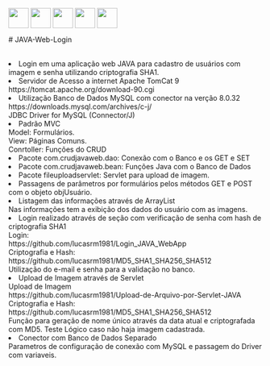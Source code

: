    <div style="display: inline_block"><br>
     <img align="center" height="40" width="40" src="https://lksistemas.com.br/img/icons/Java-Light.svg">
     <img align="center" height="40" width="40" src="https://lksistemas.com.br/img/icons/JavaScript.svg"> 
     <img align="center" height="40" width="40" src="https://lksistemas.com.br/img/icons/HTML.svg">
     <img align="center" height="40" width="40" src="https://lksistemas.com.br/img/icons/CSS.svg">
     <img align="center" height="40" width="40" src="https://lksistemas.com.br/img/icons/MySQL-Light.svg">
   </div>
<p># JAVA-Web-Login</p><br/>
<li>Login em uma aplicação web JAVA para cadastro de usuários com imagem e senha utilizando criptografia SHA1.</li>
<li>Servidor de Acesso a internet Apache TomCat 9</li>
https://tomcat.apache.org/download-90.cgi
<li>Utilização Banco de Dados MySQL com conector na verção 8.0.32</li>
https://downloads.mysql.com/archives/c-j/ <br/>
JDBC Driver for MySQL (Connector/J)
<li>Padrão MVC <br/>Model: Formulários. <br/>View: Páginas Comuns. <br/>Conrtoller: Funções do CRUD</li>
<li>Pacote com.crudjavaweb.dao: Conexão com o Banco e os GET e SET</li>
<li>Pacote com.crudjavaweb.bean: Funções Java com o Banco de Dados</li>
<li>Pacote fileuploadservlet: Servlet para upload de imagem.</li>
<li>Passagens de parâmetros por formulários pelos métodos GET e POST com o objeto objUsuário.</li>
<li>Listagem das informações através de ArrayList</li>
Nas informações tem a exibição dos dados do usuário com as imagens.
<li>Login realizado através de seção com verificação de senha com hash de criptografia SHA1</li>
Login:<br/>
https://github.com/lucasrm1981/Login_JAVA_WebApp <br/>
Criptografia e Hash:<br/>
https://github.com/lucasrm1981/MD5_SHA1_SHA256_SHA512 <br/>
Utilização do e-mail e senha para a validação no banco.
<li>Upload de Imagem através de Servlet</li>
Upload de Imagem<br/>
https://github.com/lucasrm1981/Upload-de-Arquivo-por-Servlet-JAVA <br/>
Criptografia e Hash:<br/>
https://github.com/lucasrm1981/MD5_SHA1_SHA256_SHA512 <br/>
Função para geração de nome único através da data atual e criptografada com MD5.
Teste Lógico caso não haja imagem cadastrada.
<li>Conector com Banco de Dados Separado</li>
Parametros de configuração de conexão com MySQL e passagem do Driver com variaveis.

